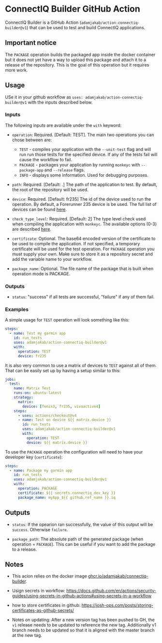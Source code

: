# ConnectIQ Builder GitHub Action

ConnectIQ Builder is a GitHub Action (`adamjakab/action-connectiq-builder@v1`) that can be used to test and build ConnectIQ applications.

## Important notice

The `PACKAGE` operation builds the packaged app inside the docker container but it does not yet have a way to upload this package and attach it to a release of the repository. This is the goal of this operation but it requires more work.

## Usage

USe it in your github workflow as `uses: adamjakab/action-connectiq-builder@v1` with the inputs described below.

### Inputs

The following inputs are available under the `with` keyword:

- `operation`: Required. [Default: TEST]. The main two operations you can chose between are:

  - `TEST` - compiles your application with the `--unit-test` flag and will run run those tests for the specified device. If any of the tests fail will cause the workflow to fail.
  - `PACKAGE` - packages your application by running `monkeyc` with `--package-app` and `--release` flags.
  - `INFO` - displays some information. Used for debugging purposes.

- `path`: Required. [Default: .] The path of the application to test. By default, the root of the repository will be used.

- `device`: Required. [Default: fr235] The id of the device used to run the operation. By default, a Forerunner 235 device is be used. The full list of devices can be found [here](https://developer.garmin.com/connect-iq/reference-guides/devices-reference/#devicereference).

- `check_type_level`: Required. [Default: 2] The type level check used when compiling the application with `monkeyc`. The available options (0-3) are described [here](https://developer.garmin.com/connect-iq/monkey-c/monkey-types/).

- `certificate`: Optional. The base64 encoded version of the certificate to be used to compile the application. If not specified, a temporary certificate will be used for the test operation. For `PACKAGE` operation you must supply your own. Make sure to store it as a repository secret and add the variable name to your workflow.

- `package_name`: Optional. The file name of the package that is built when operation mode is PACKAGE.

### Outputs

- `status`: "success" if all tests are successful, "failure" if any of them fail.

### Examples

A simple usage for `TEST` operation will look something like this:

```yml
steps:
  - name: Test my garmin app
    id: run_tests
    uses: adamjakab/action-connectiq-builder@v1
    with:
      operation: TEST
      device: fr235
```

It is also very common to use a matrix of devices to `TEST` against all of them. That can be easily set up by having a setup similar to this:

```yml
jobs:
  test:
    name: Matrix Test
    runs-on: ubuntu-latest
    strategy:
      matrix:
        device: [fenix3, fr235, vivoactive4]
    steps:
      - uses: actions/checkout@v4
      - name: Test on device ${{ matrix.device }}
        id: run_tests
        uses: adamjakab/action-connectiq-builder@v1
        with:
          operation: TEST
          device: ${{ matrix.device }}
```

To use the `PACKAGE` operation the configuration will need to have your developer key (`certificate`):

```yml
steps:
  - name: Package my garmin app
    id: run_tests
    uses: adamjakab/action-connectiq-builder@v1
    with:
      operation: PACKAGE
      certificate: ${{ secrets.connectiq_dev_key }}
      package_name: myApp_${{ github.ref_name }}.iq
```

## Outputs

- `status`: If the opearion ran successfully, the value of this output will be `success`. Otherwise `failure`.

- `package_path`: The absolute path of the generated package (when operation = `PACKAGE`). This can be useful if you want to add the package to a release.

## Notes

- This acion relies on the docker image [ghcr.io/adamjakab/connectiq-builder](ghcr.io/adamjakab/connectiq-builder).

- Usign secrets in workflow: https://docs.github.com/en/actions/security-guides/using-secrets-in-github-actions#using-secrets-in-a-workflow

- how to store certificates in github: https://josh-ops.com/posts/storing-certificates-as-github-secrets/

- Notes on updating: After a new version tag has been pushed to GH, the `v1` release needs to be updated to reference the new tag. Additionally v1 branch needs to be updated so that it is aligned with the master branch at the new tag.
